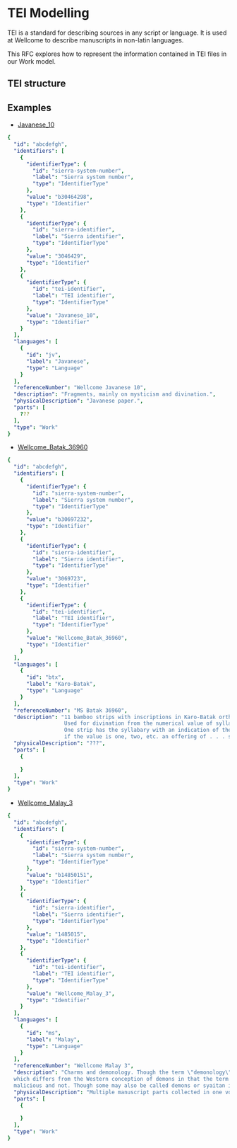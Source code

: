 # TEI Modelling

TEI is a standard for describing sources in any script or language. It is used at Wellcome to 
describe manuscripts in non-latin languages. 

This RFC explores how to represent the information contained in TEI files in our Work model. 

## TEI structure

## Examples

- [Javanese_10](https://github.com/wellcomecollection/wellcome-collection-tei/blob/master/Javanese/Javanese_10.xml)
```yaml
{
  "id": "abcdefgh",
  "identifiers": [
    {
      "identifierType": {
        "id": "sierra-system-number",
        "label": "Sierra system number",
        "type": "IdentifierType"
      },
      "value": "b30464298",
      "type": "Identifier"
    },
    {
      "identifierType": {
        "id": "sierra-identifier",
        "label": "Sierra identifier",
        "type": "IdentifierType"
      },
      "value": "3046429",
      "type": "Identifier"
    },
    {
      "identifierType": {
        "id": "tei-identifier",
        "label": "TEI identifier",
        "type": "IdentifierType"
      },
      "value": "Javanese_10",
      "type": "Identifier"
    }
  ],
  "languages": [
    {
      "id": "jv",
      "label": "Javanese",
      "type": "Language"
    }
  ],
  "referenceNumber": "Wellcome Javanese 10",
  "description": "Fragments, mainly on mysticism and divination.",
  "physicalDescription": "Javanese paper.",
  "parts": [
    ???
  ],
  "type": "Work"
}
```

- [Wellcome_Batak_36960](https://github.com/wellcomecollection/wellcome-collection-tei/blob/master/Batak/Batak_36960.xml)
```yaml
{
  "id": "abcdefgh",
  "identifiers": [
    {
      "identifierType": {
        "id": "sierra-system-number",
        "label": "Sierra system number",
        "type": "IdentifierType"
      },
      "value": "b30697232",
      "type": "Identifier"
    },
    {
      "identifierType": {
        "id": "sierra-identifier",
        "label": "Sierra identifier",
        "type": "IdentifierType"
      },
      "value": "3069723",
      "type": "Identifier"
    },
    {
      "identifierType": {
        "id": "tei-identifier",
        "label": "TEI identifier",
        "type": "IdentifierType"
      },
      "value": "Wellcome_Batak_36960",
      "type": "Identifier"
    }
  ],
  "languages": [
    {
      "id": "btx",
      "label": "Karo-Batak",
      "type": "Language"
    }
  ],
  "referenceNumber": "MS Batak 36960",
  "description": "11 bamboo strips with inscriptions in Karo-Batak orthography, threaded on a string. 
                  Used for divination from the numerical value of syllables.
                  One strip has the syllabary with an indication of the numerical value of each syllable, the other ten have texts such as: 
                  if the value is one, two, etc. an offering of . . . should be brought in order to assure luck.",
  "physicalDescription": "???",
  "parts": [
    {
       
    }
  ],
  "type": "Work"
}
```

- [Wellcome_Malay_3](https://github.com/wellcomecollection/wellcome-collection-tei/blob/master/Malay/Wellcome_MS_Malay_3.xml)
```yaml
{
  "id": "abcdefgh",
  "identifiers": [
    {
      "identifierType": {
        "id": "sierra-system-number",
        "label": "Sierra system number",
        "type": "IdentifierType"
      },
      "value": "b14850151",
      "type": "Identifier"
    },
    {
      "identifierType": {
        "id": "sierra-identifier",
        "label": "Sierra identifier",
        "type": "IdentifierType"
      },
      "value": "1485015",
      "type": "Identifier"
    },
    {
      "identifierType": {
        "id": "tei-identifier",
        "label": "TEI identifier",
        "type": "IdentifierType"
      },
      "value": "Wellcome_Malay_3",
      "type": "Identifier"
    }
  ],
  "languages": [
    {
      "id": "ms",
      "label": "Malay",
      "type": "Language"
    }
  ],
  "referenceNumber": "Wellcome Malay 3",
  "description": "Charms and demonology. Though the term \"demonology\" is used in the manuscript itself, the creatures being described are known in Malay as \"hantu\",
  which differs from the Western conception of demons in that the term is commonly used to describe spirits and mythological creatures in general, both
  malicious and not. Though some may also be called demons or syaitan in the Islamic sense, not all hantu are necessarily demonic.",
  "physicalDescription": "Multiple manuscript parts collected in one volume.",
  "parts": [
    {
       
    }
  ],
  "type": "Work"
}
```